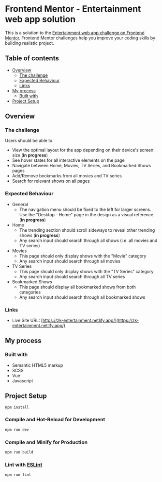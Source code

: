 # Frontend Mentor - Entertainment web app solution

This is a solution to the [Entertainment web app challenge on Frontend Mentor](https://www.frontendmentor.io/challenges/entertainment-web-app-J-UhgAW1X). Frontend Mentor challenges help you improve your coding skills by building realistic project.

## Table of contents

- [Overview](#overview)
  - [The challenge](#the-challenge)
  - [Expected Behaviour](#expected-behaviour)
  - [Links](#links)
- [My process](#my-process)
  - [Built with](#built-with)
- [Project Setup](#project-setup)

## Overview

### The challenge

Users should be able to:

- View the optimal layout for the app depending on their device's screen size (**in progress**)
- See hover states for all interactive elements on the page
- Navigate between Home, Movies, TV Series, and Bookmarked Shows pages
- Add/Remove bookmarks from all movies and TV series
- Search for relevant shows on all pages

### Expected Behaviour

- General
  - The navigation menu should be fixed to the left for larger screens. Use the "Desktop - Home" page in the design as a visual reference. (**in progress**)
- Home
  - The trending section should scroll sideways to reveal other trending shows (**in progress**)
  - Any search input should search through all shows (i.e. all movies and TV series)
- Movies
  - This page should only display shows with the "Movie" category
  - Any search input should search through all movies
- TV Series
  - This page should only display shows with the "TV Series" category
  - Any search input should search through all TV series
- Bookmarked Shows
  - This page should display all bookmarked shows from both categories
  - Any search input should search through all bookmarked shows

### Links

- Live Site URL: [https://zk-entertainment.netlify.app/](https://zk-entertainment.netlify.app/)

## My process

### Built with

- Semantic HTML5 markup
- SCSS
- Vue
- Javascript

## Project Setup

```sh
npm install
```

### Compile and Hot-Reload for Development

```sh
npm run dev
```

### Compile and Minify for Production

```sh
npm run build
```

### Lint with [ESLint](https://eslint.org/)

```sh
npm run lint
```
